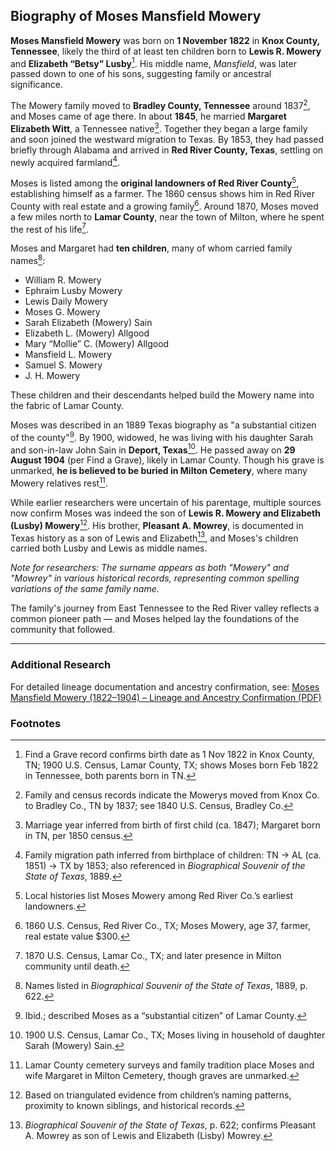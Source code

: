 ## Biography of Moses Mansfield Mowery

**Moses Mansfield Mowery** was born on **1 November 1822** in **Knox County, Tennessee**, likely the third of at least ten children born to **Lewis R. Mowery** and **Elizabeth “Betsy” Lusby**[^1]. His middle name, *Mansfield*, was later passed down to one of his sons, suggesting family or ancestral significance.

The Mowery family moved to **Bradley County, Tennessee** around 1837[^2], and Moses came of age there. In about **1845**, he married **Margaret Elizabeth Witt**, a Tennessee native[^3]. Together they began a large family and soon joined the westward migration to Texas. By 1853, they had passed briefly through Alabama and arrived in **Red River County, Texas**, settling on newly acquired farmland[^4].

Moses is listed among the **original landowners of Red River County**[^5], establishing himself as a farmer. The 1860 census shows him in Red River County with real estate and a growing family[^6]. Around 1870, Moses moved a few miles north to **Lamar County**, near the town of Milton, where he spent the rest of his life[^7].

Moses and Margaret had **ten children**, many of whom carried family names[^8]:

- William R. Mowery  
- Ephraim Lusby Mowery  
- Lewis Daily Mowery  
- Moses G. Mowery  
- Sarah Elizabeth (Mowery) Sain  
- Elizabeth L. (Mowery) Allgood  
- Mary “Mollie” C. (Mowery) Allgood  
- Mansfield L. Mowery  
- Samuel S. Mowery  
- J. H. Mowery

These children and their descendants helped build the Mowery name into the fabric of Lamar County.

Moses was described in an 1889 Texas biography as "a substantial citizen of the county"[^9]. By 1900, widowed, he was living with his daughter Sarah and son-in-law John Sain in **Deport, Texas**[^10]. He passed away on **29 August 1904** (per Find a Grave), likely in Lamar County. Though his grave is unmarked, **he is believed to be buried in Milton Cemetery**, where many Mowery relatives rest[^11].

While earlier researchers were uncertain of his parentage, multiple sources now confirm Moses was indeed the son of **Lewis R. Mowery and Elizabeth (Lusby) Mowery**[^12]. His brother, **Pleasant A. Mowrey**, is documented in Texas history as a son of Lewis and Elizabeth[^13], and Moses's children carried both Lusby and Lewis as middle names. 

*Note for researchers: The surname appears as both "Mowery" and "Mowrey" in various historical records, representing common spelling variations of the same family name.*

The family's journey from East Tennessee to the Red River valley reflects a common pioneer path — and Moses helped lay the foundations of the community that followed.

---

### Additional Research

For detailed lineage documentation and ancestry confirmation, see: [Moses Mansfield Mowery (1822–1904) – Lineage and Ancestry Confirmation (PDF)](../../pdf/Moses_Mansfield_Mowery_1822-1904_Lineage_Confirmation.pdf)

### Footnotes

[^1]: Find a Grave record confirms birth date as 1 Nov 1822 in Knox County, TN; 1900 U.S. Census, Lamar County, TX; shows Moses born Feb 1822 in Tennessee, both parents born in TN.  
[^2]: Family and census records indicate the Mowerys moved from Knox Co. to Bradley Co., TN by 1837; see 1840 U.S. Census, Bradley Co.  
[^3]: Marriage year inferred from birth of first child (ca. 1847); Margaret born in TN, per 1850 census.  
[^4]: Family migration path inferred from birthplace of children: TN → AL (ca. 1851) → TX by 1853; also referenced in *Biographical Souvenir of the State of Texas*, 1889.  
[^5]: Local histories list Moses Mowery among Red River Co.’s earliest landowners.  
[^6]: 1860 U.S. Census, Red River Co., TX; Moses Mowery, age 37, farmer, real estate value $300.  
[^7]: 1870 U.S. Census, Lamar Co., TX; and later presence in Milton community until death.  
[^8]: Names listed in *Biographical Souvenir of the State of Texas*, 1889, p. 622.  
[^9]: Ibid.; described Moses as a “substantial citizen” of Lamar County.  
[^10]: 1900 U.S. Census, Lamar Co., TX; Moses living in household of daughter Sarah (Mowery) Sain.  
[^11]: Lamar County cemetery surveys and family tradition place Moses and wife Margaret in Milton Cemetery, though graves are unmarked.  
[^12]: Based on triangulated evidence from children’s naming patterns, proximity to known siblings, and historical records.  
[^13]: *Biographical Souvenir of the State of Texas*, p. 622; confirms Pleasant A. Mowrey as son of Lewis and Elizabeth (Lisby) Mowrey.

